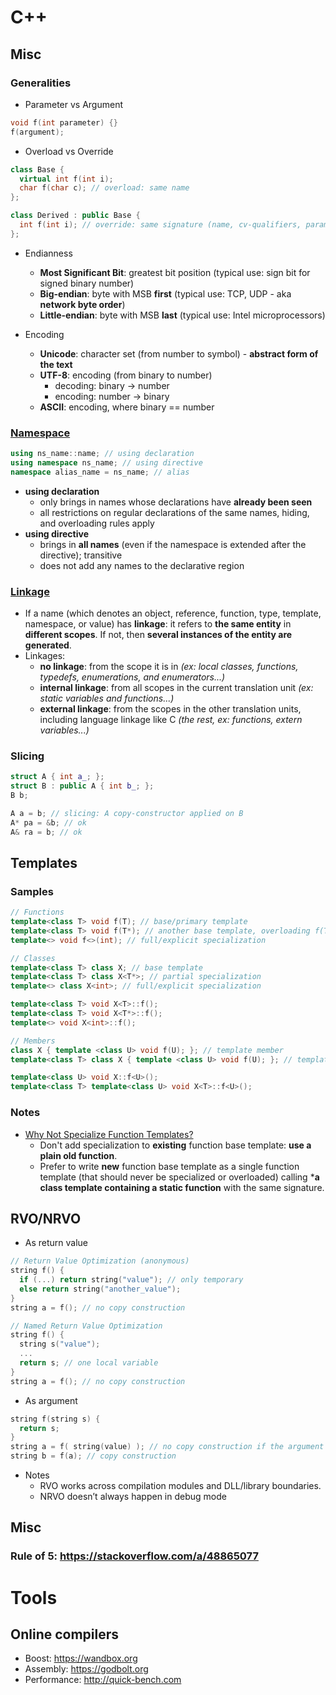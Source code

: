 # C++
## Misc
### Generalities
* Parameter vs Argument
```c++
void f(int parameter) {}
f(argument);
```

* Overload vs Override
```c++
class Base {
  virtual int f(int i);
  char f(char c); // overload: same name
};

class Derived : public Base {
  int f(int i); // override: same signature (name, cv-qualifiers, parameter types) + virtual base
};
```

* Endianness
  * **Most Significant Bit**: greatest bit position (typical use: sign bit for signed binary number)
  * **Big-endian**: byte with MSB **first** (typical use: TCP, UDP - aka **network byte order**)
  * **Little-endian**: byte with MSB **last** (typical use: Intel microprocessors)

* Encoding
  * **Unicode**: character set (from number to symbol) - **abstract form of the text**
  * **UTF-8**: encoding (from binary to number)
    * decoding: binary -> number
    * encoding: number -> binary
  * **ASCII**: encoding, where binary == number
  
### [Namespace](http://en.cppreference.com/w/cpp/language/namespace)
```c++
using ns_name::name; // using declaration
using namespace ns_name; // using directive
namespace alias_name = ns_name; // alias
```
* **using declaration**
  * only brings in names whose declarations have **already been seen**
  * all restrictions on regular declarations of the same names, hiding, and overloading rules apply
* **using directive**
  * brings in **all names** (even if the namespace is extended after the directive); transitive
  * does not add any names to the declarative region
 
### [Linkage](http://en.cppreference.com/w/cpp/language/storage_duration#Linkage)
* If a name (which denotes an object, reference, function, type, template, namespace, or value) has **linkage**: it refers to **the same entity** in **different scopes**.
If not, then **several instances of the entity are generated**.
* Linkages:
  * **no linkage**: from the scope it is in *(ex: local classes, functions, typedefs, enumerations, and enumerators...)*
  * **internal linkage**: from all scopes in the current translation unit *(ex: static variables and functions...)*
  * **external linkage**: from the scopes in the other translation units, including language linkage like C *(the rest, ex: functions, extern variables...)*

### Slicing
```c++
struct A { int a_; };
struct B : public A { int b_; }; 
B b;

A a = b; // slicing: A copy-constructor applied on B
A* pa = &b; // ok
A& ra = b; // ok
```

## Templates
### Samples
```c++
// Functions
template<class T> void f(T); // base/primary template
template<class T> void f(T*); // another base template, overloading f(T)
template<> void f<>(int); // full/explicit specialization

// Classes
template<class T> class X; // base template
template<class T> class X<T*>; // partial specialization
template<> class X<int>; // full/explicit specialization

template<class T> void X<T>::f();
template<class T> void X<T*>::f();
template<> void X<int>::f();

// Members
class X { template <class U> void f(U); }; // template member
template<class T> class X { template <class U> void f(U); }; // template class and member

template<class U> void X::f<U>();
template<class T> template<class U> void X<T>::f<U>();
```
### Notes
* [Why Not Specialize Function Templates?](http://www.gotw.ca/publications/mill17.htm)
  * Don't add specialization to **existing** function base template: **use a plain old function**.
  * Prefer to write **new** function base template as a single function template (that should never be specialized or overloaded) calling ***a class template containing a static function** with the same signature.

## RVO/NRVO
* As return value
```c++
// Return Value Optimization (anonymous)
string f() {
  if (...) return string("value"); // only temporary
  else return string("another_value");
}
string a = f(); // no copy construction

// Named Return Value Optimization
string f() {
  string s("value");
  ...
  return s; // one local variable
}
string a = f(); // no copy construction
```
* As argument
```c++
string f(string s) {
  return s;
}
string a = f( string(value) ); // no copy construction if the argument is a temporary
string b = f(a); // copy construction
```
* Notes
  * RVO works across compilation modules and DLL/library boundaries.
  * NRVO doesn’t always happen in debug mode

## Misc
### Rule of 5: https://stackoverflow.com/a/48865077

# Tools
## Online compilers
* Boost: https://wandbox.org
* Assembly: https://godbolt.org
* Performance: http://quick-bench.com
